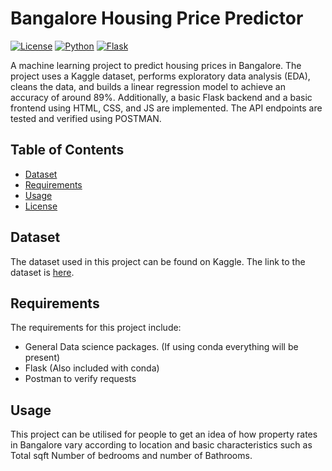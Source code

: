# Bangalore Housing Price Predictor

[![License](https://img.shields.io/badge/license-MIT-blue.svg)](https://github.com/your-username/bangalore-housing-price-predictor/blob/main/LICENSE)
[![Python](https://img.shields.io/badge/python-v3.8-blue)](https://www.python.org/)
[![Flask](https://img.shields.io/badge/flask-v2.0-orange)](https://flask.palletsprojects.com/)

A machine learning project to predict housing prices in Bangalore. The project uses a Kaggle dataset, performs exploratory data analysis (EDA), cleans the data, and builds a linear regression model to achieve an accuracy of around 89%. Additionally, a basic Flask backend and a basic frontend using HTML, CSS, and JS are implemented. The API endpoints are tested and verified using POSTMAN.

## Table of Contents

- [Dataset](#dataset)
- [Requirements](#installation)
- [Usage](#usage)
- [License](#license)

## Dataset

The dataset used in this project can be found on Kaggle. The link to the dataset is [here](https://www.kaggle.com/datasets/amitabhajoy/bengaluru-house-price-data).



## Requirements

The requirements for this project include:
- General Data science packages. (If using conda everything will be present)
- Flask (Also included with conda)
- Postman to verify requests

## Usage
This project can be utilised for people to get an idea of how property rates in Bangalore vary according to location and basic characteristics such as Total sqft
Number of bedrooms and number of Bathrooms.
